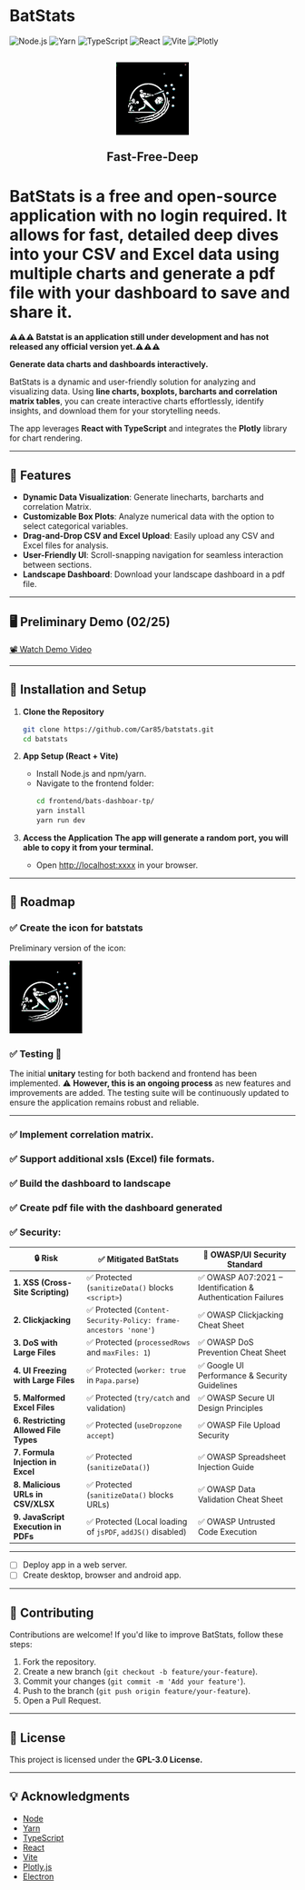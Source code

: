 # **BatStats**  

![Node.js](https://img.shields.io/badge/Node.js-23.6.0-green?style=flat-square&logo=node.js)
![Yarn](https://img.shields.io/badge/Yarn-1.22.22-blue?style=flat-square&logo=yarn)
![TypeScript](https://img.shields.io/badge/TypeScript-5.6.2-blue?style=flat-square&logo=typescript)
![React](https://img.shields.io/badge/React-19.0.0-blue?style=flat-square&logo=react)
![Vite](https://img.shields.io/badge/Vite-6.1.0-blue?style=flat-square&logo=vite)
![Plotly](https://img.shields.io/badge/Plotly-2.35.3-blue?style=flat-square&logo=plotly)



<h2 align="center" margin="15px">
  <img src="https://github.com/Car85/batstats/blob/2de8763c3dc1d413f101dd5ea7c467fd7c9fd58d/icon/icon_batstats.png" alt="Fast - Free - Deep">
   <p>Fast-Free-Deep</p>
</h2>



# BatStats is a free and open-source application with no login required. It allows for fast, detailed deep dives into your CSV and Excel data using multiple charts and generate a pdf file with your dashboard to save and share it.

**⚠️⚠️⚠️ Batstat is an application still under development and has not released any official version yet.⚠️⚠️⚠️**


**Generate data charts and dashboards interactively.**  

BatStats is a dynamic and user-friendly solution for analyzing and visualizing data. Using **line charts, boxplots, barcharts and correlation matrix tables**, you can create interactive charts effortlessly, identify insights, and download them for your storytelling needs.  

The app leverages **React with TypeScript** and integrates the **Plotly** library for chart rendering.

---

## **🚀 Features**  

- **Dynamic Data Visualization**: Generate linecharts, barcharts and correlation Matrix.  
- **Customizable Box Plots**: Analyze numerical data with the option to select categorical variables.  
- **Drag-and-Drop CSV and Excel Upload**: Easily upload any CSV and Excel files for analysis.  
- **User-Friendly UI**: Scroll-snapping navigation for seamless interaction between sections.
- **Landscape Dashboard**: Download your landscape dashboard in a pdf file.

---

## **🖥️ Preliminary Demo (02/25)**  

[📽️ Watch Demo Video](https://github.com/user-attachments/assets/74a46639-8b23-4145-9693-375241f850b8)

---

## **🔧 Installation and Setup**  

1. **Clone the Repository**  
   ```bash
   git clone https://github.com/Car85/batstats.git
   cd batstats
   ```

2. **App Setup (React + Vite)**  
   - Install Node.js and npm/yarn.  
   - Navigate to the frontend folder:  
     ```bash
     cd frontend/bats-dashboar-tp/
     yarn install
     yarn run dev
     ```

4. **Access the Application**
   **The app will generate a random port, you will able to copy it from your terminal.**
   - Open [http://localhost:xxxx](http://localhost:3000) in your browser.  

---

## **🚧 Roadmap**  

      
### ✅ **Create the icon for batstats**
      
   Preliminary version of the icon:

   ![batstats](https://github.com/Car85/batstats/blob/2de8763c3dc1d413f101dd5ea7c467fd7c9fd58d/icon/icon_batstats.png)
      
### ✅ **Testing** 🚧
The initial **unitary** testing for both backend and frontend has been implemented. ⚠️ **However, this is an ongoing process** as new features and improvements are added. The testing suite will be continuously updated to ensure the application remains robust and reliable.

---

### ✅ **Implement correlation matrix.**  
### ✅ **Support additional xsls (Excel) file formats.**
### ✅ **Build the dashboard to landscape**
### ✅ **Create pdf file with the dashboard generated**

### ✅ **Security:**


| 🔒 **Risk** | ✅ **Mitigated BatStats** | 📜 **OWASP/UI Security Standard** |
|------------|---------------------|----------------------|
| **1. XSS (Cross-Site Scripting)** | ✅ Protected (`sanitizeData()` blocks `<script>`) | ✅ OWASP A07:2021 – Identification & Authentication Failures |
| **2. Clickjacking** | ✅ Protected (`Content-Security-Policy: frame-ancestors 'none'`) | ✅ OWASP Clickjacking Cheat Sheet |
| **3. DoS with Large Files** | ✅ Protected (`processedRows` and `maxFiles: 1`) | ✅ OWASP DoS Prevention Cheat Sheet |
| **4. UI Freezing with Large Files** | ✅ Protected (`worker: true` in `Papa.parse`) | ✅ Google UI Performance & Security Guidelines|
| **5. Malformed Excel Files** | ✅ Protected (`try/catch` and validation) | ✅ OWASP Secure UI Design Principles|
| **6. Restricting Allowed File Types** | ✅ Protected (`useDropzone accept`) | ✅ OWASP File Upload Security|
| **7. Formula Injection in Excel** | ✅ Protected (`sanitizeData()`) | ✅ OWASP Spreadsheet Injection Guide|
| **8. Malicious URLs in CSV/XLSX** | ✅ Protected (`sanitizeData()` blocks URLs) | ✅ OWASP Data Validation Cheat Sheet|
| **9. JavaScript Execution in PDFs** | ✅ Protected (Local loading of `jsPDF`, `addJS()` disabled) | ✅ OWASP Untrusted Code Execution|

---


- [ ] Deploy app in a web server.
- [ ] Create desktop, browser and android app.

---

## **🤝 Contributing**  

Contributions are welcome! If you'd like to improve BatStats, follow these steps:  
1. Fork the repository.  
2. Create a new branch (`git checkout -b feature/your-feature`).  
3. Commit your changes (`git commit -m 'Add your feature'`).  
4. Push to the branch (`git push origin feature/your-feature`).  
5. Open a Pull Request.  

---

## **📜 License**  

This project is licensed under the **GPL-3.0 License.**

---

## **💡 Acknowledgments**  

- [Node](https://github.com/nodejs/node)
- [Yarn](https://github.com/yarnpkg/yarn)
- [TypeScript](https://github.com/Microsoft/TypeScript)
- [React](https://github.com/facebook/react)
- [Vite](https://github.com/vitejs/vite)
- [Plotly.js](https://github.com/plotly/plotly.js)
- [Electron](https://github.com/electron/electron)

